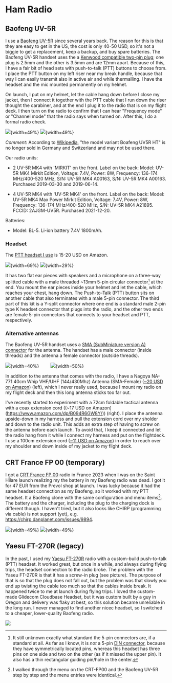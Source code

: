 # Ham Radio

## Baofeng UV-5R

I use a [Baofeng UV-5R] since several years back.  The reason for this
is that they are easy to get in the US, the cost is only 40-50 USD, so
it's not a biggie to get a replacement, keep a backup, and buy spare
batteries.  The Baofeng UV-5R handset uses the a [Kenwood compatible
two-pin plug]; one plug is 2.5mm and the other is 3.5mm and are 12mm
apart. Because of this, I have a fair bit of head sets with
push-to-talk (PTT) buttons to choose from. I place the PTT button on
my left riser near my break handle, because that way I can easily
transmit also in active air and while thermalling.  I have the headset
and the mic mounted permanently on my helmet.

On launch, I put on my helmet, let the cable hang down before I close
my jacket, then I connect it together with the PTT cable that I run
down the riser thought the carabiner, and at the end I plug it to the
radio that is on my flight deck.  I then turn on the radio to confirm
that I can hear "Frequency mode" or "Channel mode" that the radio says
when turned on.  After this, I do a formal radio check.

![](Baofeng-UV5R_headset_ptt.jpg){width=49%}
![](Kenwood_two-pin-plug.jpg){width=49%}

_Comment_: According to
[Wikipedia](https://www.wikipedia.org/wiki/Baofeng_UV-5R), "the model
variant Boafeng UV5R HT" is no longer sold in Germany and Switzerland
and may not be used there.


Our radio units:

* 2 UV-5R MK4 with 'MIRKIT' on the front. Label on the back: Model:
   UV-5R MK4 Mirkit Edition, Voltage: 7.4V, Power: 8W, Frequency:
   136-174 MHz/400-520 MHz, S/N: UV-5R MK4 A00163, S/N: UV-5R MK4
   A00163. Purchased 2019-03-30 and 2019-06-14.

* 4 UV-5R MK4 with 'UV-5R MK4' on the front.  Label on the back:
   Model: UV-5R MK4 Max Power Mirkit Edition, Voltage: 7.4V, Power:
   8W, Frequency: 136-174 MHz/400-520 MHz, S/N: UV-5R MK4
   A21895. FCCID: 2AJGM-UV5R. Purchased 2021-12-20.

Batteries:

* Model: BL-5. Li-ion battery 7.4V 1800mAh.


### Headset

The [PTT headset I use](https://www.amazon.com/gp/product/B081QKHWP4/)
is 15-20 USD on Amazon.  

![](headset-ptt-overview.jpg){width=69%}
![](headset-ptt_5-pin-din-connector-13.2mm.jpg){width=29%}

It has two flat ear pieces with speakers and a microphone on a
three-way splitted cable with a male threaded ~13mm 5-pin circular
connector[^1] at the end.  You mount the ear pieces inside your helmet
and let the cable, which reaches your chest, hang down.  The
Push-to-Talk (PTT) button sits on another cable that also terminates
with a male 5-pin connector.  The third part of this kit is a Y-split
connector where one end is a standard male 2-pin type K headset
connector that plugs into the radio, and the other two ends are female
5-pin connectors that connects to your headset and PTT, respectively.

[^1]: It still unknown exactly what standard the 5-pin connectors are,
if a standard at all. As far as I know, it is _not_ a 5-pin [DIN
connector](https://en.wikipedia.org/wiki/DIN_connector), because they
have symmetrically located pins, whereas this headset has three pins
on one side and two on the other (as if it missed the upper pin). It
also has a thin rectangular guiding pin/hole in the center.


### Alternative antennas

The Baofeng UV-5R handset uses a [SMA (SubMiniature version A)
connector](https://en.wikipedia.org/wiki/SMA_connector) for the
antenna. The handset has a male connector (inside threads) and the
antenna a female connector (outside threads).

![](Nagoya_NA-771_40cm_antenna.jpg){width=40%}
&nbsp; &nbsp; &nbsp; &nbsp;
![](tactical_antenna_with_extension_cord.jpg){width=50%}

In addition to the antenna that comes with the radio, I have a Nagoya
NA-771 40cm Whip VHF/UHF (144/430Mhz) Antenna (SMA-Female) ([~20 USD
on Amazon](https://www.amazon.com/dp/B00KC4PWQQ/)) (left), which I
never really used, because I mount my radio on my flight deck and then
this long antenna sticks too far out.

I've recently started to experiment with a 72cm foldable tactical
antenna with a coax extension cord ((~17 USD on
Amazon](https://www.amazon.com/dp/B094R6GW8Y/)) (right).  I place the
antenna upside-down in my harness and pull the extension cord over my
sholder and down to the radio unit.  This adds an extra step of having
to screw on the antenna before each launch. To avoid that, I keep it
connected and let the radio hang from it while I connect my harness
and put on the flightdeck.  I use a 100cm extension cord ([~11 USD on
Amazon](https://www.amazon.com/dp/B07SC3VQM5)) in order to reach over
my shoulder and down inside of my jacket to my flight deck.


## CRT France FP 00 (temporary)

I got a [CRT France FP 00] radio in France 2023 when I was on the Saint Hilare
launch realizing my the battery in my Baofeng radio was dead.  I got
it for 47 EUR from the Prevol shop at launch. I was lucky because it
had the same headset connection as my Baofeng, so it worked with my
PTT headset.  It a Baofeng clone with the same configuration and menu
items[^2]. The battery and the charger, including the plug to the
charging dock is different though.  I haven't tried, but it also looks
like CHIRP (programming via cable) is not support (yet),
e.g. <https://chirp.danplanet.com/issues/9894>.

[^2]: I walked through the menu on the CRT-FP00 and the Baofeng UV-5R
step by step and the menu entries were identical.

![](CRT_France_FP_00_front.jpg){width=49%}
![](CRT_France_FP_00_back.jpg){width=49%}


## Yaesu FT-270R (legacy)

In the past, I used my [Yaesu FT-270R] radio with a custom-build
push-to-talk (PTT) headset. It worked great, but once in a while, and
always during flying trips, the headset connection to the radio broke.
The problem with the Yaseu FT-270R is that it has a screw-in plug (see
picture).  The purpose of that is so that the plug does not fall out,
but the problem was that slowly you end up twisting the cable too much
so that the cables inside break. It happened twice to me at launch
during flying trips. I loved the custom-made Glidecom Cloudbase
Headset, but it was custom built by a guy in Oregon and delivery was
flaky at best, so this solution became unreliable in the long run. I
never managed to find another nicec headset, so I switched to a
cheaper, lower-quality Baofeng radio.

![](Yaesu_FT-270R-RadioAndPTT.jpg)


[Baofeng UV-5R]: https://baofengtech.com/product/uv-5r/
[CRT France FP 00]: https://www.crtfrance.com/en/amateur-radio-talky-walky/824-crt-fp-00.html
[Yaesu FT-270R]: https://www.yaesu.com/indexVS.cfm?cmd=DisplayProducts&ProdCatID=111&encProdID=87CE6C1FF54D5BBCA7F39179AB3B1511
[Kenwood compatible two-pin plug]: https://ham.stackexchange.com/a/3638
